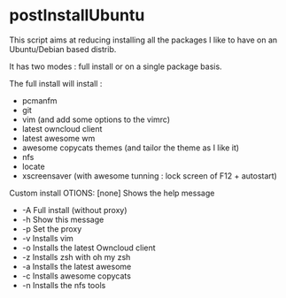 # postInstallUbuntu

This script aims at reducing installing all the packages I like to have on an Ubuntu/Debian based distrib.

It has two modes : full install or on a single package basis.

The full install will install :
* pcmanfm
* git
* vim (and add some options to the vimrc)
* latest owncloud client
* latest awesome wm
* awesome copycats themes (and tailor the theme as I like it)
* nfs
* locate 
* xscreensaver (with awesome tunning : lock screen of F12 + autostart)

Custom install
OTIONS:
[none]  Shows the help message
* -A      Full install (without proxy) 
* -h      Show this message
* -p      Set the proxy
* -v      Installs vim
* -o      Installs the latest Owncloud client   
* -z      Installs zsh with oh my zsh
* -a      Installs the latest awesome
* -c      Installs awesome copycats    
* -n      Installs the nfs tools
